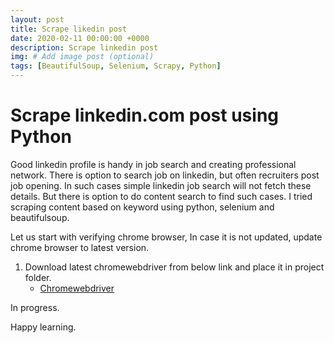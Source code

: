 ```yaml
---
layout: post
title: Scrape likedin post
date: 2020-02-11 00:00:00 +0000
description: Scrape linkedin post
img: # Add image post (optional)
tags: [BeautifulSoup, Selenium, Scrapy, Python]
---
```

# Scrape linkedin.com post using Python

Good linkedin profile is handy in job search and creating professional network. There is option to search job on linkedin, but often recruiters post job opening. In such cases simple linkedin job search will not fetch these details. But there is option to do content search to find such cases. I tried scraping content based on keyword using python, selenium and beautifulsoup.

Let us start with verifying chrome browser, In case it is not updated, update chrome browser to latest version.

1. Download latest chromewebdriver from below link and place it in project folder.
    *  [Chromewebdriver](https://chromedriver.chromium.org/)


In progress.

Happy learning.
